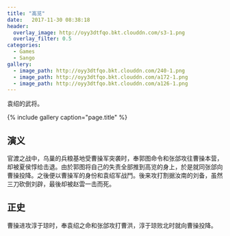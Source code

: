 ```yaml
---
title: "高览"
date:   2017-11-30 08:38:18
header:
  overlay_image: http://oyy3dtfqo.bkt.clouddn.com/s3-1.png
  overlay_filter: 0.5
categories:
  - Games
  - Sango
gallery:
  - image_path: http://oyy3dtfqo.bkt.clouddn.com/240-1.png
  - image_path: http://oyy3dtfqo.bkt.clouddn.com/a172-1.png
  - image_path: http://oyy3dtfqo.bkt.clouddn.com/a126-1.png
---
```


袁绍的武将。

{% include gallery caption="page.title" %}

## 演义

官渡之战中，乌巢的兵粮基地受曹操军突袭时，奉郭图命令和张郃攻往曹操本营，却被夏侯惇给击退。由於郭图将自己的失责全部推到高览的身上，於是就同张郃向曹操投降。之後便以曹操军的身份和袁绍军战鬥。後来攻打割据汝南的刘备，虽然三刀砍倒刘辟，最後却被赵雲一击而死。

## 正史

曹操进攻淳于琼时，奉袁绍之命和张郃攻打曹洪，淳于琼败北时就向曹操投降。